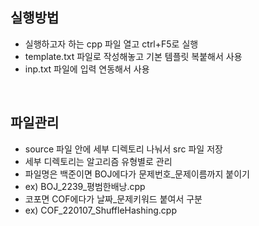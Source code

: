 ## 실행방법
- 실행하고자 하는 cpp 파일 열고 ctrl+F5로 실행
- template.txt 파일로 작성해놓고 기본 템플릿 복붙해서 사용
- inp.txt 파일에 입력 연동해서 사용

<br>

## 파일관리
- source 파일 안에 세부 디렉토리 나눠서 src 파일 저장
- 세부 디렉토리는 알고리즘 유형별로 관리
- 파일명은 백준이면 BOJ에다가 문제번호_문제이름까지 붙이기
- ex) BOJ_2239_평범한배낭.cpp
- 코포면 COF에다가 날짜_문제키워드 붙여서 구분
- ex) COF_220107_ShuffleHashing.cpp